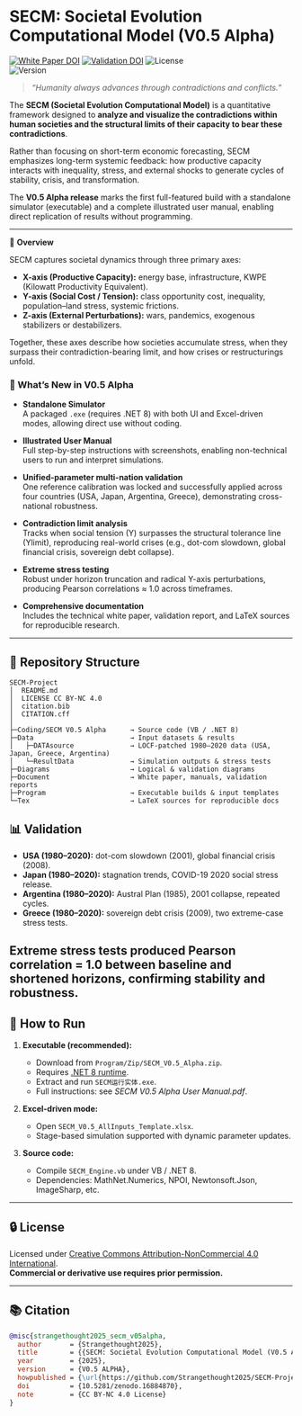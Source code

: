 # SECM: Societal Evolution Computational Model (V0.5 Alpha)

[![White Paper DOI](https://zenodo.org/badge/DOI/10.5281/zenodo.16884870.svg)](https://doi.org/10.5281/zenodo.16884870)
[![Validation DOI](https://zenodo.org/badge/DOI/10.5281/zenodo.16881151.svg)](https://doi.org/10.5281/zenodo.16881151)
![License](https://img.shields.io/badge/license-CC%20BY--NC%204.0-blue)  
![Version](https://img.shields.io/badge/version-v0.5--Alpha-orange)

> *“Humanity always advances through contradictions and conflicts.”*

The **SECM (Societal Evolution Computational Model)** is a quantitative framework designed to **analyze and visualize the contradictions within human societies and the structural limits of their capacity to bear these contradictions**.  

Rather than focusing on short-term economic forecasting, SECM emphasizes long-term systemic feedback: how productive capacity interacts with inequality, stress, and external shocks to generate cycles of stability, crisis, and transformation.  

The **V0.5 Alpha release** marks the first full-featured build with a standalone simulator (executable) and a complete illustrated user manual, enabling direct replication of results without programming.

---

📘 **Overview**

SECM captures societal dynamics through three primary axes:

- **X-axis (Productive Capacity):** energy base, infrastructure, KWPE (Kilowatt Productivity Equivalent).  
- **Y-axis (Social Cost / Tension):** class opportunity cost, inequality, population–land stress, systemic frictions.  
- **Z-axis (External Perturbations):** wars, pandemics, exogenous stabilizers or destabilizers.  

Together, these axes describe how societies accumulate stress, when they surpass their contradiction-bearing limit, and how crises or restructurings unfold.

### 🌟 What’s New in V0.5 Alpha

- **Standalone Simulator**  
  A packaged `.exe` (requires .NET 8) with both UI and Excel-driven modes, allowing direct use without coding.  

- **Illustrated User Manual**  
  Full step-by-step instructions with screenshots, enabling non-technical users to run and interpret simulations.  

- **Unified-parameter multi-nation validation**  
  One reference calibration was locked and successfully applied across four countries (USA, Japan, Argentina, Greece), demonstrating cross-national robustness.  

- **Contradiction limit analysis**  
  Tracks when social tension (Y) surpasses the structural tolerance line (Ylimit), reproducing real-world crises (e.g., dot-com slowdown, global financial crisis, sovereign debt collapse).  

- **Extreme stress testing**  
  Robust under horizon truncation and radical Y-axis perturbations, producing Pearson correlations ≈ 1.0 across timeframes.  

- **Comprehensive documentation**  
  Includes the technical white paper, validation report, and LaTeX sources for reproducible research.


---

## 📂 Repository Structure

```text
SECM-Project
│  README.md
│  LICENSE CC BY-NC 4.0
│  citation.bib
│  CITATION.cff
│
├─Coding/SECM V0.5 Alpha      → Source code (VB / .NET 8)
├─Data                        → Input datasets & results
│   ├─DATAsource              → LOCF-patched 1980–2020 data (USA, Japan, Greece, Argentina)
│   └─ResultData              → Simulation outputs & stress tests
├─Diagrams                    → Logical & validation diagrams
├─Document                    → White paper, manuals, validation reports
├─Program                     → Executable builds & input templates
└─Tex                         → LaTeX sources for reproducible docs
```

## 📊 Validation

- **USA (1980–2020):** dot-com slowdown (2001), global financial crisis (2008).  
- **Japan (1980–2020):** stagnation trends, COVID-19 2020 social stress release.  
- **Argentina (1980–2020):** Austral Plan (1985), 2001 collapse, repeated cycles.  
- **Greece (1980–2020):** sovereign debt crisis (2009), two extreme-case stress tests.  

Extreme stress tests produced **Pearson correlation = 1.0** between baseline and shortened horizons, confirming stability and robustness.
---

## 🚀 How to Run

1. **Executable (recommended):**  
   - Download from `Program/Zip/SECM_V0.5_Alpha.zip`.  
   - Requires [.NET 8 runtime](https://dotnet.microsoft.com/en-us/download).  
   - Extract and run `SECM运行实体.exe`.  
   - Full instructions: see *SECM V0.5 Alpha User Manual.pdf*.  

2. **Excel-driven mode:**  
   - Open `SECM_V0.5_AllInputs_Template.xlsx`.  
   - Stage-based simulation supported with dynamic parameter updates.  

3. **Source code:**  
   - Compile `SECM_Engine.vb` under VB / .NET 8.  
   - Dependencies: MathNet.Numerics, NPOI, Newtonsoft.Json, ImageSharp, etc.  

---

## 🔒 License

Licensed under [Creative Commons Attribution-NonCommercial 4.0 International](https://creativecommons.org/licenses/by-nc/4.0/).  
**Commercial or derivative use requires prior permission.**

---

## 📚 Citation

```bibtex
@misc{strangethought2025_secm_v05alpha,
  author       = {Strangethought2025},
  title        = {{SECM: Societal Evolution Computational Model (V0.5 ALPHA)}},
  year         = {2025},
  version      = {V0.5 ALPHA},
  howpublished = {\url{https://github.com/Strangethought2025/SECM-Project}},
  doi          = {10.5281/zenodo.16884870},
  note         = {CC BY-NC 4.0 License}
}
